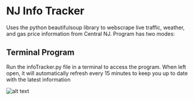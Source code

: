 # NJ Info Tracker
Uses the python beautifulsoup library to webscrape live traffic, weather, and gas price information from Central NJ.
Program has two modes:


## Terminal Program

Run the infoTracker.py file in a terminal to access the program. When left open, it will automatically refresh every 15 minutes to keep you up to date with the latest information

![alt text](https://user-images.githubusercontent.com/45213253/163736149-017c9c42-beca-4ea2-b0ea-f6ee113657ea.png)
